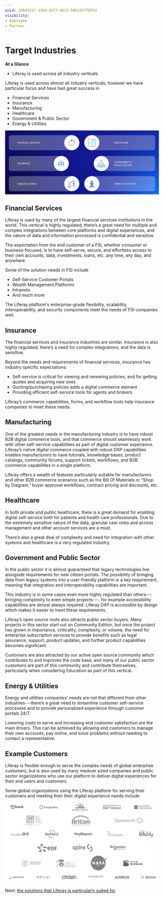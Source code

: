```yaml
---
uuid: 3d5d3317-3383-4277-a523-b851d2ff8fb3
visibility: 
- Employee
- Partner
---
```


# Target Industries

**At a Glance**

* Liferay is used across all industry verticals

Liferay is used across almost all industry verticals; however we have particular focus and have had great success in

* Financial Services
* Insurance
* Manufacturing
* Healthcare
* Government & Public Sector
* Energy & Utilities

![Liferay has had great success focusing on specific industry verticals.](./target-industries/images/01.png)

## Financial Services

Liferay is used by many of the largest financial services institutions in the world. This vertical is highly regulated, there’s a great need for multiple and complex integrations between core platforms and digital experiences, and the nature of data and information processed is confidential and sensitive.

The expectation from the end customer of a FSI, whether consumer or business-focused, is to have self-serve, secure, and effortless access to their own accounts, data, investments, loans, etc. any time, any day, and anywhere.

Some of the solution needs in FSI include

* Self-Service Customer Portals
* Wealth Management Platforms
* Intranets
* And much more

The Liferay platform's enterprise-grade flexibility, scalability, interoperability, and security components meet the needs of FSI companies well.

## Insurance

The financial services and insurance industries are similar. Insurance is also highly regulated, there’s a need for complex integrations, and the data is sensitive.

Beyond the needs and requirements of financial services, insurance has industry specific expectations: 

* Self-service is critical for viewing and renewing policies, and for getting quotes and acquiring new ones
* Quoting/purchasing policies adds a digital commerce element
* Providing efficient self-service tools for agents and brokers.

Liferay’s commerce capabilities, forms, and workflow tools help insurance companies to meet these needs.

## Manufacturing

One of the greatest needs in the manufacturing industry is to have robust B2B digital commerce tools, and that commerce should seamlessly work with other self-service capabilities as part of digital customer experience. Liferay’s native digital commerce coupled with robust DXP capabilities enables manufacturers to have tutorials, knowledge bases, product catalogs, community forums, support tickets, workflows, and B2B commerce capabilities in a single platform.

Liferay offers a wealth of features particularly suitable for manufacturers and other B2B commerce scenarios such as the Bill Of Materials or “Shop by Diagram,” buyer approval workflows, contract pricing and discounts, etc.

## Healthcare

In both private and public healthcare, there is a great demand for enabling digital self-service both for patients and health care professionals. Due to the extremely sensitive nature of the data, granular user roles and access management and other account services are a must.

There’s also a great deal of complexity and need for integration with other systems and healthcare is a very regulated industry.

## Government and Public Sector

In the public sector it is almost guaranteed that legacy technologies live alongside requirements for new citizen portals. The possibility of bringing data from legacy systems into a user-friendly platform is a key requirement, meaning that integration and interoperability capabilities are important.

This industry is in some cases even more highly regulated than others---bringing complexity to even simple projects---, for example accessibility capabilities are almost always required.  Liferay DXP is accessible by design which makes it easier to meet these requirements.

Liferay’s open source roots also attracts public sector buyers. Many projects in this sector start out on Community Edition, but once the project has grown in importance, criticality, complexity, or volume, the need for enterprise subscription services to provide benefits such as legal assurance, support, product updates, and further product capabilities becomes significant.

Customers are also attracted by our active open source community which contributes to and improves the code base, and many of our public sector customers are part of this community and contribute themselves, particularly when considering Education as part of this vertical.

## Energy & Utilities

Energy and utilities companies' needs are not that different from other industries---there’s a great need to streamline customer self-service processes and to provide personalized experience through customer portals 24/7.

Lowering costs to serve and increasing end customer satisfaction are the main drivers. This can be achieved by allowing end customers to manage their own accounts, pay online, and solve problems without needing to contact a representative.

## Example Customers

Liferay is flexible enough to serve the complex needs of global enterprise customers, but is also used by many medium sized companies and public sector organizations who use our platform to deliver digital experiences for their end users and customers.

Some global organizations using the Liferay platform for serving their customers and meeting their their digital experience needs include

![Liferay boasts numerous well known brands as customers.](./target-industries/images/02.png)

Next: [the solutions that Liferay is particularly suited for](./target-solutions.md).
